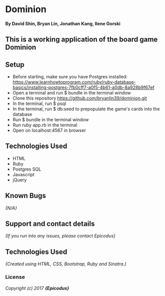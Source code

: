 # Dominion
#### By David Shin, Bryan Lin, Jonathan Kang, Ilene Gorski

## This is a working application of the board game Dominion
<!-- *
* Allows to add, view, update and delete volunteers
* Allows to assign volunteers to projects -->

## Setup
* Before starting, make sure you have Postgres installed: https://www.learnhowtoprogram.com/ruby/ruby-database-basics/installing-postgres-7fb0cff7-a0f5-4b61-a0db-8a928b9f67ef
* Open a terminal and run $ bundle in the terminal window
* Clone this repository https://github.com/bryanlin39/dominion.git
* In the terminal, run $ psql
* In the terminal, run $ db:seed to prepopulate the game's cards into the database
* Run $ bundle in the terminal window
* Run ruby app.rb in the terminal
* Open on localhost:4567 in browser

## Technologies Used
* HTML
* Ruby
* Postgres SQL
* Javascript
* jQuery

## Known Bugs

_{N/A}_

## Support and contact details

_{If you run into any issues, please contact Epicodus}_

## Technologies Used

_{Created using HTML, CSS, Bootstrap, Ruby and Sinatra.}_

### License

*Copyright (c) 2017 **_{Epicodus}_***
